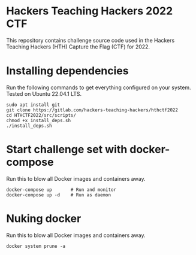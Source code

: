 # Hackers Teaching Hackers 2022 CTF

This repository contains challenge source code used in the Hackers Teaching Hackers (HTH) Capture the Flag (CTF) for 2022.

# Installing dependencies

Run the following commands to get everything configured on your system. Tested on Ubuntu 22.04.1 LTS.

```
sudo apt install git
git clone https://gitlab.com/hackers-teaching-hackers/hthctf2022
cd HTHCTF2022/src/scripts/
chmod +x install_deps.sh
./install_deps.sh
```

# Start challenge set with docker-compose

Run this to blow all Docker images and containers away.
```
docker-compose up       # Run and monitor
docker-compose up -d    # Run as daemon
```

# Nuking docker 

Run this to blow all Docker images and containers away.
```
docker system prune -a
```